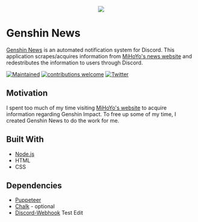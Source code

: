 <p align="center"><img src="https://genshinnews.com/src/logo.png"></p>  

# Genshin News
[Genshin News](https://genshinnews.com) is an automated notification system for Discord. This application scrapes/acquires information from [MiHoYo's news website](https://genshin.mihoyo.com/en/news) and redestributes the information to users through Discord. 

[![Maintained](https://img.shields.io/maintenance/yes/2021)](https://github.com/ptrlrd/Genshin-News/commits/main) 
[![contributions welcome](https://img.shields.io/badge/contributions-welcome-brightgreen.svg?style=flat)](https://github.com/ptrlrd/Genshin-News/issues) 
[![Twitter](https://img.shields.io/twitter/follow/ptrlrd)](https://twitter.com/ptrlrd) 

## Motivation
I spent too much of my time visiting [MiHoYo's website](https://genshin.mihoyo.com/en/news) to acquire information regarding Genshin Impact. To free up some of my time, I created Genshin News to do the work for me.

## Built With
* [Node.js](https://nodejs.org/en/)
* HTML
* CSS

## Dependencies
* [Puppeteer](https://github.com/puppeteer/puppeteer)
* [Chalk](https://www.npmjs.com/package/chalk) - optional
* [Discord-Webhook](https://www.npmjs.com/package/webhook-discord)
Test Edit
